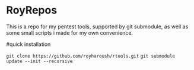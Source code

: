 # RoyRepos
This is a repo for my pentest tools, supported by git submodule, as well as some small scripts i made for my own convenience.

#quick installation

```git clone https://github.com/royharoush/rtools.git```
```git submodule update --init --recursive```
